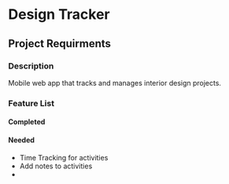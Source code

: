 # Design Tracker

## Project Requirments

### Description 
Mobile web app that tracks and manages interior design projects.

### Feature List

#### Completed


#### Needed

- Time Tracking for activities
- Add notes to activities
- 